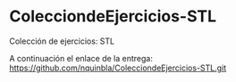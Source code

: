 # ColecciondeEjercicios-STL
Colección de ejercicios: STL

A continuación el enlace de la entrega:
https://github.com/nquinbla/ColecciondeEjercicios-STL.git
